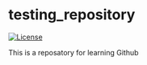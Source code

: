 # testing_repository

[![License](https://img.shields.io/badge/License-Apache_2.0-blue.svg)](https://opensource.org/licenses/Apache-2.0)

This is a reposatory for learning Github

